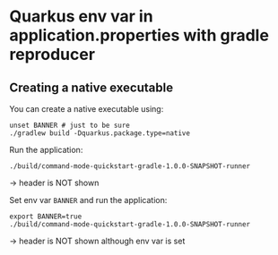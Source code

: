 # Quarkus env var in application.properties with gradle reproducer


## Creating a native executable

You can create a native executable using: 
```shell script
unset BANNER # just to be sure
./gradlew build -Dquarkus.package.type=native
```

Run the application:
```shell script
./build/command-mode-quickstart-gradle-1.0.0-SNAPSHOT-runner
```

&rarr; header is NOT shown

Set env var `BANNER` and run the application:
```shell script
export BANNER=true
./build/command-mode-quickstart-gradle-1.0.0-SNAPSHOT-runner
```

&rarr; header is NOT shown although env var is set
